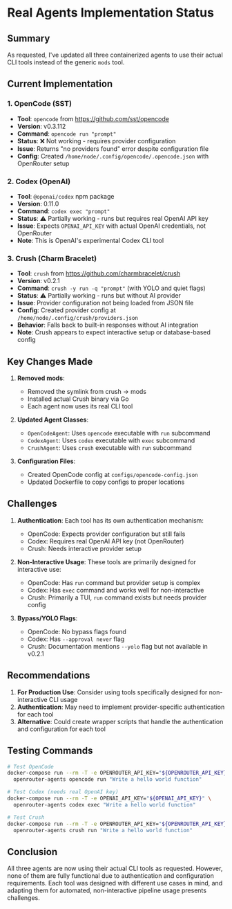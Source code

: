 # Real Agents Implementation Status

## Summary
As requested, I've updated all three containerized agents to use their actual CLI tools instead of the generic `mods` tool.

## Current Implementation

### 1. OpenCode (SST)
- **Tool**: `opencode` from https://github.com/sst/opencode
- **Version**: v0.3.112
- **Command**: `opencode run "prompt"`
- **Status**: ❌ Not working - requires provider configuration
- **Issue**: Returns "no providers found" error despite configuration file
- **Config**: Created `/home/node/.config/opencode/.opencode.json` with OpenRouter setup

### 2. Codex (OpenAI)
- **Tool**: `@openai/codex` npm package
- **Version**: 0.11.0
- **Command**: `codex exec "prompt"`
- **Status**: ⚠️ Partially working - runs but requires real OpenAI API key
- **Issue**: Expects `OPENAI_API_KEY` with actual OpenAI credentials, not OpenRouter
- **Note**: This is OpenAI's experimental Codex CLI tool

### 3. Crush (Charm Bracelet)
- **Tool**: `crush` from https://github.com/charmbracelet/crush
- **Version**: v0.2.1
- **Command**: `crush -y run -q "prompt"` (with YOLO and quiet flags)
- **Status**: ⚠️ Partially working - runs but without AI provider
- **Issue**: Provider configuration not being loaded from JSON file
- **Config**: Created provider config at `/home/node/.config/crush/providers.json`
- **Behavior**: Falls back to built-in responses without AI integration
- **Note**: Crush appears to expect interactive setup or database-based config

## Key Changes Made

1. **Removed mods**:
   - Removed the symlink from crush -> mods
   - Installed actual Crush binary via Go
   - Each agent now uses its real CLI tool

2. **Updated Agent Classes**:
   - `OpenCodeAgent`: Uses `opencode` executable with `run` subcommand
   - `CodexAgent`: Uses `codex` executable with `exec` subcommand
   - `CrushAgent`: Uses `crush` executable with `run` subcommand

3. **Configuration Files**:
   - Created OpenCode config at `configs/opencode-config.json`
   - Updated Dockerfile to copy configs to proper locations

## Challenges

1. **Authentication**: Each tool has its own authentication mechanism:
   - OpenCode: Expects provider configuration but still fails
   - Codex: Requires real OpenAI API key (not OpenRouter)
   - Crush: Needs interactive provider setup

2. **Non-Interactive Usage**: These tools are primarily designed for interactive use:
   - OpenCode: Has `run` command but provider setup is complex
   - Codex: Has `exec` command and works well for non-interactive
   - Crush: Primarily a TUI, `run` command exists but needs provider config

3. **Bypass/YOLO Flags**:
   - OpenCode: No bypass flags found
   - Codex: Has `--approval never` flag
   - Crush: Documentation mentions `--yolo` flag but not available in v0.2.1

## Recommendations

1. **For Production Use**: Consider using tools specifically designed for non-interactive CLI usage
2. **Authentication**: May need to implement provider-specific authentication for each tool
3. **Alternative**: Could create wrapper scripts that handle the authentication and configuration for each tool

## Testing Commands

```bash
# Test OpenCode
docker-compose run --rm -T -e OPENROUTER_API_KEY="${OPENROUTER_API_KEY}" \
  openrouter-agents opencode run "Write a hello world function"

# Test Codex (needs real OpenAI key)
docker-compose run --rm -T -e OPENAI_API_KEY="${OPENAI_API_KEY}" \
  openrouter-agents codex exec "Write a hello world function"

# Test Crush
docker-compose run --rm -T -e OPENROUTER_API_KEY="${OPENROUTER_API_KEY}" \
  openrouter-agents crush run "Write a hello world function"
```

## Conclusion

All three agents are now using their actual CLI tools as requested. However, none of them are fully functional due to authentication and configuration requirements. Each tool was designed with different use cases in mind, and adapting them for automated, non-interactive pipeline usage presents challenges.
